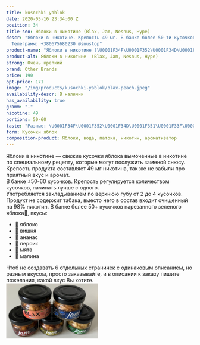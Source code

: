 ```yaml
---
title: kusochki yablok
date: 2020-05-16 23:34:00 Z
position: 34
title-seo: Яблоки в никотине (Blax, Jam, Nesnus, Hype)
descr: "Яблоки в никотине. Крепость 49 мг. В банке более 50-ти кусочков. Вкусы: \U0001F34F\U0001F352\U0001F34D\U0001F351\U0001F33F\U0001F353.
  Телеграмм: +380675680230 @snustop"
product-name: "Яблоки в никотине (\U0001F34F\U0001F352\U0001F34D\U0001F351\U0001F33F\U0001F353)"
product-alt: Яблоки в никотине  (Blax, Jam, Nesnus, Hype)
strong: Очень крепкий
brand: Other Brands
price: 190
opt-price: 171
image: "/img/products/kusochki-yablok/blax-peach.jpeg"
availability-descr: В наличии
has_availability: true
gramm: "-"
nicotine: 49
portions: 50-60
taste: "Разные: \U0001F34F\U0001F352\U0001F34D\U0001F351\U0001F33F\U0001F353"
form: Кусочки яблок
composition-product: Яблоки, вода, патока, никотин, ароматизатор
---
```


Яблоки в никотине — свежие кусочки яблока вымоченные в никотине по специальному рецепту, которые могут послужить заменой снюсу.<br>
Крепость продукта составляет 49 мг никотина, так же не забыли про приятный вкус и аромат.<br>
В банке ±50-60 кусочков. Крепость регулируется количеством кусочков, начинать лучше с одного.<br>
Употребляется закладыванием по верхнюю губу от 2 до 4 кусочков.
Продукт не содержит табака, вместо него в состав входит очищенный на 98% никотин. В банке более 50+ кусочков нарезанного зеленого яблока🍏, вкусы:
<ul>
	<li>🍏 яблоко</li>
	<li>🍒 вишня</li>
	<li>🍍 ананас</li>
	<li>🍑 персик</li>
	<li>🌿 мята</li>
	<li>🍓 малина</li>
</ul>
Чтоб не создавать 6 отдельных страничек с одинаковым описанием, но разным вкусом, просто заказывайте, и в описании к заказу пишите пожелания, какой вкус Вы хотите.
<div class="mb-2">
<img class="img-fluid" style="width:49%" src="/img/products/kusochki-yablok/apple-snus.jpg" alt="Яблоки в никотине Jam и Blax">
</div>